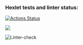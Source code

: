 ### Hexlet tests and linter status:

[![Actions Status](https://github.com/agapovk/frontend-project-lvl1/workflows/hexlet-check/badge.svg)](https://github.com/agapovk/frontend-project-lvl1/actions)

<a href="https://codeclimate.com/github/codeclimate/codeclimate/maintainability"><img src="https://api.codeclimate.com/v1/badges/a99a88d28ad37a79dbf6/maintainability" /></a>

![Linter-check](https://github.com/agapovk/frontend-project-lvl1/actions/workflows/linter-check/badge.svg)
